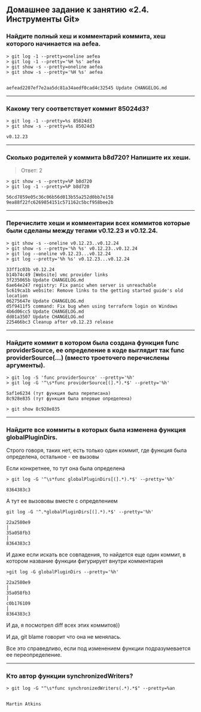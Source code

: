 ## Домашнее задание к занятию «2.4. Инструменты Git»
### Найдите полный хеш и комментарий коммита, хеш которого начинается на aefea.
```
> git log -1 --pretty=oneline aefea
> git log -1 --pretty='%H %s' aefea
> git show -s --pretty=oneline aefea
> git show -s --pretty='%H %s' aefea


aefead2207ef7e2aa5dc81a34aedf0cad4c32545 Update CHANGELOG.md
```
---
### Какому тегу соответствует коммит 85024d3?
```
> git log -1 --pretty=%s 85024d3
> git show -s --pretty=%s 85024d3

v0.12.23
```
---
### Сколько родителей у коммита b8d720? Напишите их хеши.
> Ответ: 2
```
> git show -s --pretty=%P b8d720
> git log -1 --pretty=%P b8d720

56cd7859e05c36c06b56d013b55a252d0bb7e158 9ea88f22fc6269854151c571162c5bcf958bee2b
```
---
### Перечислите хеши и комментарии всех коммитов которые были сделаны между тегами v0.12.23 и v0.12.24.
```
> git show -s --oneline v0.12.23..v0.12.24
> git show -s --pretty='%h %s' v0.12.23..v0.12.24
> git log --oneline v0.12.23...v0.12.24
> git log --pretty='%h %s' v0.12.23...v0.12.24

33ff1c03b v0.12.24
b14b74c49 [Website] vmc provider links
3f235065b Update CHANGELOG.md
6ae64e247 registry: Fix panic when server is unreachable
5c619ca1b website: Remove links to the getting started guide's old location
06275647e Update CHANGELOG.md
d5f9411f5 command: Fix bug when using terraform login on Windows
4b6d06cc5 Update CHANGELOG.md
dd01a3507 Update CHANGELOG.md
225466bc3 Cleanup after v0.12.23 release
```
---
### Найдите коммит в котором была создана функция func providerSource, ее определение в коде выглядит так func providerSource(...) (вместо троеточего перечислены аргументы).
```
> git log -S 'func providerSource' --pretty='%h'
> git log -G '^\s*func providerSource[(].*).*$' --pretty='%h'

5af1e6234 (тут функция была переписана)
8c928e835 (тут функция была впервые определена)

> git show 8c928e835
```
---
### Найдите все коммиты в которых была изменена функция globalPluginDirs.
Строго говоря, таких нет, есть только один коммит, где функция была определена, остальное - ее вызовы

Если конкретнее, то тут она была определена
```
> git log -G '^\s*func globalPluginDirs[(].*).*$' --pretty='%h'

8364383c3
```
А тут ее вызововы вместе с определением
```
git log -G '^.*globalPluginDirs[(].*).*$' --pretty='%h'

22a2580e9                                                                                                                                                      │
35a058fb3                                                                                                                                                      │
8364383c3
```
И даже если искать все совпадения, то найдется еще один коммит, в котором название функции фигурирует внутри комментария
```
>git log -G globalPluginDirs --pretty='%h'

22a2580e9                                                                                                                                                      │
35a058fb3                                                                                                                                                      │
c0b176109                                                                                                                                                      │
8364383c3
```

И да, я посмотрел diff всех этих коммитов))

И да, git blame говорит что она не менялась.

Все это справедливо, если под изменением функции подразумевается ее переопределение.

---
### Кто автор функции synchronizedWriters?
```
> git log -G "^\s*func synchronizedWriters(.*).*$" --pretty=%an


Martin Atkins
```
